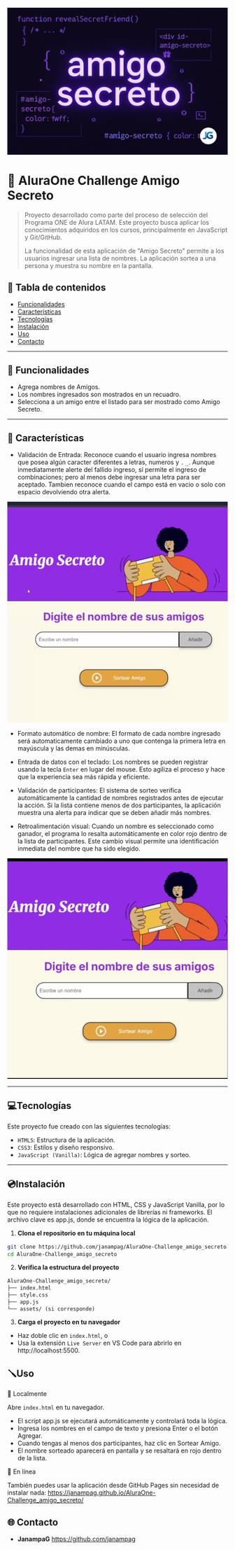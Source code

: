 ![Imagen principal](20-8-2025_amigo_secreto_portada.png)
# :gift: AluraOne Challenge Amigo Secreto
> Proyecto desarrollado como parte del proceso de selección del Programa ONE de Alura LATAM. Este proyecto busca aplicar los conocimientos adquiridos en los cursos, principalmente en JavaScript y Git/GitHub.
>
> La funcionalidad de esta aplicación de "Amigo Secreto" permite a los usuarios ingresar una lista de nombres. La aplicación sortea a una persona y muestra su nombre en la pantalla.

## :open_file_folder: Tabla de contenidos
- [Funcionalidades](#funcionalidades)
- [Características](#características)
- [Tecnologías](#tecnologías)
- [Instalación](#instalación)
- [Uso](#uso)
- [Contacto](#contacto)

---

## :hammer: Funcionalidades
* Agrega nombres de Amigos.
* Los nombres ingresados son mostrados en un recuadro. 
* Selecciona a un amigo entre el listado para ser mostrado como Amigo Secreto.

---

## :mechanical_arm: Características
* Validación de Entrada: Reconoce cuando el usuario ingresa nombres que posea algún caracter diferentes a letras, numeros y `.` `_`. Aunque inmediatamente alerte del fallido ingreso, sí permite el ingreso de combinaciones; pero al menos debe ingresar una letra para ser aceptado. Tambien reconoce cuando el campo está en vacio o solo con espacio devolviendo otra alerta.

![Alertas](20-8-2025_gift_proceso_fallido.gif)
  
* Formato automático de nombre: El formato de cada nombre ingresado será automaticamente cambiado a uno que contenga la primera letra en mayúscula y las demas en minúsculas.

* Entrada de datos con el teclado: Los nombres se pueden registrar usando la tecla `Enter` en lugar del mouse. Esto agiliza el proceso y hace que la experiencia sea más rápida y eficiente.
  
* Validación de participantes: El sistema de sorteo verifica automáticamente la cantidad de nombres registrados antes de ejecutar la acción. Si la lista contiene menos de dos participantes, la aplicación muestra una alerta para indicar que se deben añadir más nombres.

* Retroalimentación visual: Cuando un nombre es seleccionado como ganador, el programa lo resalta automáticamente en color rojo dentro de la lista de participantes. Este cambio visual permite una identificación inmediata del nombre que ha sido elegido.

![Color](20-8-2025_gift_proceso_de_ingreso.gif)

---

## :computer:Tecnologías
Este proyecto fue creado con las siguientes tecnologías:
* `HTML5`: Estructura de la aplicación.
* `CSS3`: Estilos y diseño responsivo.
* `JavaScript (Vanilla)`: Lógica de agregar nombres y sorteo.

---

## :cd:Instalación

Este proyecto está desarrollado con HTML, CSS y JavaScript Vanilla, por lo que no requiere instalaciones adicionales de librerías ni frameworks.
El archivo clave es app.js, donde se encuentra la lógica de la aplicación.

1. **Clona el repositorio en tu máquina local**
```sh
git clone https://github.com/janampag/AluraOne-Challenge_amigo_secreto.git
cd AluraOne-Challenge_amigo_secreto
```
2. **Verifica la estructura del proyecto**
```
AluraOne-Challenge_amigo_secreto/
├── index.html
├── style.css
├── app.js
└── assets/ (si corresponde)
```
3. **Carga el proyecto en tu navegador**

* Haz doble clic en `index.html`, o
* Usa la extensión `Live Server` en VS Code para abrirlo en http://localhost:5500.

## :screwdriver:Uso
🔹 Localmente

Abre `index.html` en tu navegador.

* El script app.js se ejecutará automáticamente y controlará toda la lógica.
* Ingresa los nombres en el campo de texto y presiona Enter o el botón Agregar.
* Cuando tengas al menos dos participantes, haz clic en Sortear Amigo.
* El nombre sorteado aparecerá en pantalla y se resaltará en rojo dentro de la lista.

🔹 En línea

También puedes usar la aplicación desde GitHub Pages sin necesidad de instalar nada:
https://janampag.github.io/AluraOne-Challenge_amigo_secreto/

## :globe_with_meridians: Contacto
* **JanampaG** https://github.com/janampag

